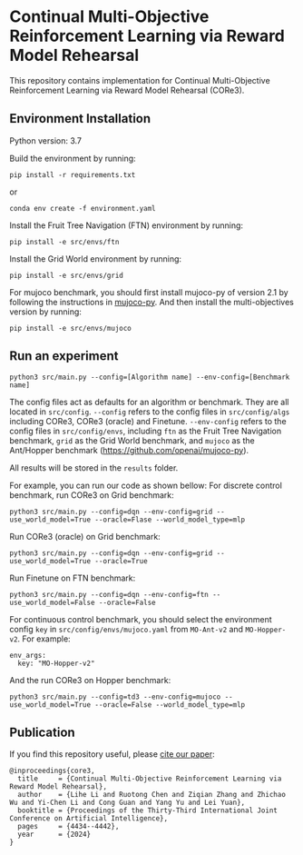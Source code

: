 # Continual Multi-Objective Reinforcement Learning via Reward Model Rehearsal

This repository contains implementation for Continual Multi-Objective Reinforcement Learning via Reward Model Rehearsal (CORe3).

## Environment Installation
Python version: $3.7$

Build the environment by running:

```
pip install -r requirements.txt
```

or

```
conda env create -f environment.yaml
```

Install the Fruit Tree Navigation (FTN) environment by running:

```
pip install -e src/envs/ftn
```

Install the Grid World environment by running:

```
pip install -e src/envs/grid
```

For mujoco benchmark, you should first install mujoco-py of version 2.1 by following the instructions in [mujoco-py](<https://github.com/openai/mujoco-py>). And then install the multi-objectives version by running:
```
pip install -e src/envs/mujoco
```

## Run an experiment

```
python3 src/main.py --config=[Algorithm name] --env-config=[Benchmark name]
```

The config files act as defaults for an algorithm or benchmark. They are all located in `src/config`. `--config` refers to the config files in `src/config/algs` including CORe3, CORe3 (oracle) and Finetune. `--env-config` refers to the config files in `src/config/envs`, including `ftn` as the Fruit Tree Navigation benchmark, `grid` as the Grid World benchmark,  and `mujoco` as the Ant/Hopper benchmark (https://github.com/openai/mujoco-py).

All results will be stored in the `results` folder.

For example, you can run our code as shown bellow:
For discrete control benchmark, run CORe3 on Grid benchmark:
```
python3 src/main.py --config=dqn --env-config=grid --use_world_model=True --oracle=Flase --world_model_type=mlp
```
Run CORe3 (oracle) on Grid benchmark:
```
python3 src/main.py --config=dqn --env-config=grid --use_world_model=True --oracle=True 
```
Run Finetune on FTN benchmark:
```
python3 src/main.py --config=dqn --env-config=ftn --use_world_model=False --oracle=False
```
For continuous control benchmark, you should select the environment config `key` in `src/config/envs/mujoco.yaml` from `MO-Ant-v2` and `MO-Hopper-v2`. For example:
```
env_args:
  key: "MO-Hopper-v2"  
```
And the run CORe3 on Hopper benchmark:
```
python3 src/main.py --config=td3 --env-config=mujoco --use_world_model=True --oracle=False --world_model_type=mlp
```

## Publication

If you find this repository useful, please [cite our paper](https://www.ijcai.org/proceedings/2024/490):

```
@inproceedings{core3,
  title     = {Continual Multi-Objective Reinforcement Learning via Reward Model Rehearsal},
  author    = {Lihe Li and Ruotong Chen and Ziqian Zhang and Zhichao Wu and Yi-Chen Li and Cong Guan and Yang Yu and Lei Yuan},
  booktitle = {Proceedings of the Thirty-Third International Joint Conference on Artificial Intelligence},
  pages     = {4434--4442},
  year      = {2024}
}
```